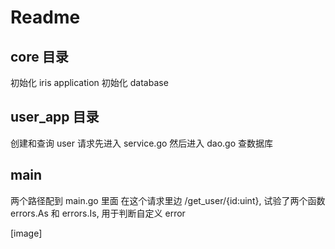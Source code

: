 # Readme

## core 目录
初始化 iris application
初始化 database

## user_app 目录
创建和查询 user
请求先进入 service.go
然后进入 dao.go 查数据库

## main
两个路径配到 main.go 里面
在这个请求里边 /get_user/{id:uint}, 试验了两个函数 errors.As 和 errors.Is, 用于判断自定义 error

[image]